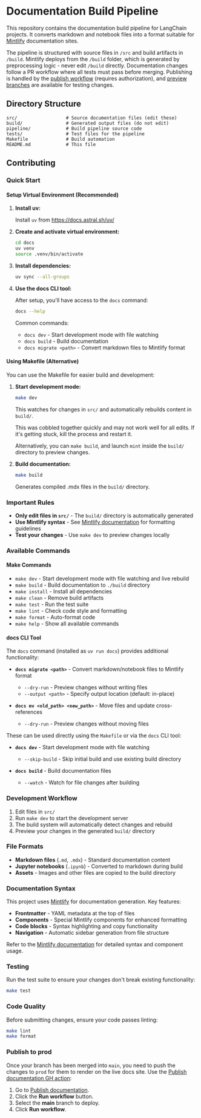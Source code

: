 # Documentation Build Pipeline

This repository contains the documentation build pipeline for LangChain projects. 
It converts markdown and notebook files into a format suitable for [Mintlify](https://mintlify.com/docs) documentation sites.

The pipeline is structured with source files in `/src` and build artifacts in `/build`. Mintlify deploys from the `/build` folder, which is generated by preprocessing logic - never edit `/build` directly. Documentation changes follow a PR workflow where all tests must pass before merging. Publishing is handled by the [publish workflow](https://github.com/langchain-ai/docs/actions/workflows/publish.yml) (requires authorization), and [preview branches](https://github.com/langchain-ai/docs/actions/workflows/create-preview-branch.yml) are available for testing changes.

## Directory Structure

```
src/                  # Source documentation files (edit these)
build/                # Generated output files (do not edit)
pipeline/             # Build pipeline source code
tests/                # Test files for the pipeline
Makefile              # Build automation
README.md             # This file
```

## Contributing

### Quick Start

#### Setup Virtual Environment (Recommended)

1. **Install uv:**
   
   Install `uv` from https://docs.astral.sh/uv/

2. **Create and activate virtual environment:**
   ```bash
   cd docs
   uv venv
   source .venv/bin/activate
   ```

3. **Install dependencies:**
   ```bash
   uv sync --all-groups
   ```

4. **Use the docs CLI tool:**
   
   After setup, you'll have access to the `docs` command:
   ```bash
   docs --help
   ```
   
   Common commands:
   - `docs dev` - Start development mode with file watching
   - `docs build` - Build documentation
   - `docs migrate <path>` - Convert markdown files to Mintlify format

#### Using Makefile (Alternative)

You can use the Makefile for easier build and development:

1. **Start development mode:**
   ```bash
   make dev
   ```
   This watches for changes in `src/` and automatically rebuilds content in `build/`.

   This was cobbled together quickly and may not work well for all edits. 
   If it's getting stuck, kill the process and restart it.

   Alternatively, you can `make build`, and launch `mint` inside the `build/` directory 
   to preview changes.

2. **Build documentation:**
   ```bash
   make build
   ```
   Generates compiled .mdx files in the `build/` directory.

### Important Rules

- **Only edit files in `src/`** - The `build/` directory is automatically generated
- **Use Mintlify syntax** - See [Mintlify documentation](https://mintlify.com/docs) for formatting guidelines
- **Test your changes** - Use `make dev` to preview changes locally

### Available Commands

#### Make Commands
- `make dev` - Start development mode with file watching and live rebuild
- `make build` - Build documentation to `./build` directory  
- `make install` - Install all dependencies
- `make clean` - Remove build artifacts
- `make test` - Run the test suite
- `make lint` - Check code style and formatting
- `make format` - Auto-format code
- `make help` - Show all available commands

#### docs CLI Tool

The `docs` command (installed as `uv run docs`) provides additional functionality:

- **`docs migrate <path>`** - Convert markdown/notebook files to Mintlify format
  - `--dry-run` - Preview changes without writing files
  - `--output <path>` - Specify output location (default: in-place)

- **`docs mv <old_path> <new_path>`** - Move files and update cross-references
  - `--dry-run` - Preview changes without moving files

These can be used directly using the `Makefile` or via the `docs` CLI tool:

- **`docs dev`** - Start development mode with file watching
    - `--skip-build` - Skip initial build and use existing build directory

- **`docs build`** - Build documentation files
    - `--watch` - Watch for file changes after building

### Development Workflow

1. Edit files in `src/`
2. Run `make dev` to start the development server
3. The build system will automatically detect changes and rebuild
4. Preview your changes in the generated `build/` directory

### File Formats

- **Markdown files** (`.md`, `.mdx`) - Standard documentation content
- **Jupyter notebooks** (`.ipynb`) - Converted to markdown during build
- **Assets** - Images and other files are copied to the build directory

### Documentation Syntax

This project uses [Mintlify](https://mintlify.com/docs) for documentation generation. Key features:

- **Frontmatter** - YAML metadata at the top of files
- **Components** - Special Mintlify components for enhanced formatting
- **Code blocks** - Syntax highlighting and copy functionality
- **Navigation** - Automatic sidebar generation from file structure

Refer to the [Mintlify documentation](https://mintlify.com/docs) for detailed syntax and component usage.

### Testing

Run the test suite to ensure your changes don't break existing functionality:

```bash
make test
```

### Code Quality

Before submitting changes, ensure your code passes linting:

```bash
make lint
make format
```

### Publish to prod

Once your branch has been merged into `main`, you need to push the changes to `prod` for them to render on the live docs site. Use the [Publish documentation GH action](https://github.com/langchain-ai/docs/actions/workflows/publish.yml):

1. Go to [Publish documentation](https://github.com/langchain-ai/docs/actions/workflows/publish.yml).
2. Click the **Run workflow** button.
3. Select the **main** branch to deploy.
4. Click **Run workflow**.

